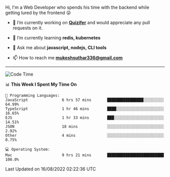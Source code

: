 Hi, I'm a Web Developer who spends his time with the backend while getting lured by the frontend 😜

- 🔭 I’m currently working on **[Quizifer](https://github.com/SutharMukesh/Quizifer/)** and would appreciate any pull requests on it.

- 🌱 I’m currently learning **redis, kubernetes**

- 💬 Ask me about **javascript, nodejs, CLI tools**

- 📫 How to reach me **mukeshsuthar336@gmail.com**

---
<!--START_SECTION:waka-->
![Code Time](http://img.shields.io/badge/Code%20Time-1%2C716%20hrs%2015%20mins-blue)

📊 **This Week I Spent My Time On** 

```text
💬 Programming Languages: 
JavaScript               6 hrs 57 mins       ████████████████░░░░░░░░░   64.99% 
TypeScript               1 hr 46 mins        ████░░░░░░░░░░░░░░░░░░░░░   16.65% 
EJS                      1 hr 33 mins        ███░░░░░░░░░░░░░░░░░░░░░░   14.51% 
JSON                     18 mins             ░░░░░░░░░░░░░░░░░░░░░░░░░   2.92% 
Other                    4 mins              ░░░░░░░░░░░░░░░░░░░░░░░░░   0.75%

💻 Operating System: 
Mac                      9 hrs 21 mins       █████████████████████████   100.0%

```


 Last Updated on 16/08/2022 02:22:36 UTC
<!--END_SECTION:waka-->
